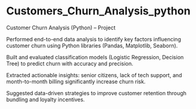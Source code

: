 # Customers_Churn_Analysis_python

Customer Churn Analysis (Python) – Project

Performed end-to-end data analysis to identify key factors influencing customer churn using Python libraries (Pandas, Matplotlib, Seaborn).

Built and evaluated classification models (Logistic Regression, Decision Tree) to predict churn with accuracy and precision.

Extracted actionable insights: senior citizens, lack of tech support, and month-to-month billing significantly increase churn risk.

Suggested data-driven strategies to improve customer retention through bundling and loyalty incentives.

